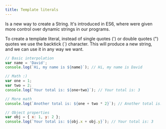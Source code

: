 ```yaml
---
title: Template literals
---
```

Is a new way to create a String. It's introduced in ES6, where were given more control over dynamic strings in our programs. 

To create a template literal, instead of single quotes (') or double quotes (") quotes we use the backtick (`) character. This will produce a new string, and we can use it in any way we want.


```javascript
// Basic interpolation
var name = 'David';
console.log(`Hi, my name is ${name}`); // Hi, my name is David

// Math :)
var one = 1;
var two = 2;
console.log(`Your total is: ${one+two}`); // Your total is: 3

// More math
console.log(`Another total is: ${one + two * 2}`); // Another total is: 5

// Object properties
var obj = { x: 1, y: 2 };
console.log(`Your total is: ${obj.x + obj.y}`); // Your total is: 3
```